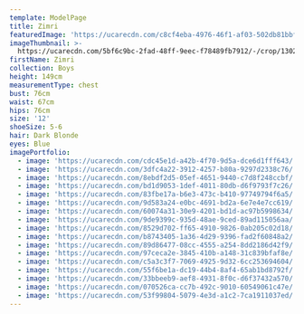 ```yaml
---
template: ModelPage
title: Zimri
featuredImage: 'https://ucarecdn.com/c8cf4eba-4976-46f1-af03-502db81bbf74/'
imageThumbnail: >-
  https://ucarecdn.com/5bf6c9bc-2fad-48ff-9eec-f78489fb7912/-/crop/1302x1632/476,0/-/preview/
firstName: Zimri
collection: Boys
height: 149cm
measurementType: chest
bust: 76cm
waist: 67cm
hips: 76cm
size: '12'
shoeSize: 5-6
hair: Dark Blonde
eyes: Blue
imagePortfolio:
  - image: 'https://ucarecdn.com/cdc45e1d-a42b-4f70-9d5a-dce6d1fff643/'
  - image: 'https://ucarecdn.com/3dfc4a22-3912-4257-b80a-9297d2338c76/'
  - image: 'https://ucarecdn.com/8ebdf2d5-05ef-4651-9440-c7d8f248ccbf/'
  - image: 'https://ucarecdn.com/bd1d9053-1def-4011-80db-d6f9793f7c26/'
  - image: 'https://ucarecdn.com/83fbe17a-b6e3-473c-b410-97749794f6a5/'
  - image: 'https://ucarecdn.com/9d583a24-e0bc-4691-bd2a-6e7e4e7cc619/'
  - image: 'https://ucarecdn.com/60074a31-30e9-4201-bd1d-ac97b5998634/'
  - image: 'https://ucarecdn.com/9de9399c-935d-48ae-9ced-89ad115056aa/'
  - image: 'https://ucarecdn.com/8529d702-ff65-4910-9826-0ab205c02d18/'
  - image: 'https://ucarecdn.com/b8743405-1a36-4d29-9396-fad2f60848a2/'
  - image: 'https://ucarecdn.com/89d86477-08cc-4555-a254-8dd2186d42f9/'
  - image: 'https://ucarecdn.com/97ceca2e-3845-410b-a148-31c839bfaf8e/'
  - image: 'https://ucarecdn.com/c5a3c3f7-7069-4925-9d32-6cc253694604/'
  - image: 'https://ucarecdn.com/55f6be1a-dc19-44b4-8af4-65ab1bd8792f/'
  - image: 'https://ucarecdn.com/33bbeeb9-aef8-4931-8f0c-d6f37432a570/'
  - image: 'https://ucarecdn.com/070526ca-cc7b-492c-9010-60549061c47e/'
  - image: 'https://ucarecdn.com/53f99804-5079-4e3d-a1c2-7ca1911037ed/'
---
```


